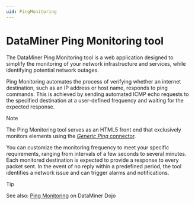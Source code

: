 ```yaml
---
uid: PingMonitoring
---
```


# DataMiner Ping Monitoring tool

The DataMiner Ping Monitoring tool is a web application designed to simplify the monitoring of your network infrastructure and services, while identifying potential network outages.

Ping Monitoring automates the process of verifying whether an internet destination, such as an IP address or host name, responds to ping commands. This is achieved by sending automated ICMP echo requests to the specified destination at a user-defined frequency and waiting for the expected response.

> [!NOTE]
> The Ping Monitoring tool serves as an HTML5 front end that exclusively monitors elements using the [*Generic Ping* connector](xref:Installing_Ping_Monitoring#prerequisites).

You can customize the monitoring frequency to meet your specific requirements, ranging from intervals of a few seconds to several minutes. Each monitored destination is expected to provide a response to every packet sent. In the event of no reply within a predefined period, the tool identifies a network issue and can trigger alarms and notifications.

> [!TIP]
> See also: [Ping Monitoring](https://community.dataminer.services/use-case/ping-monitoring/) on DataMiner Dojo

